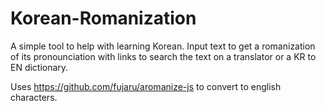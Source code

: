 # Korean-Romanization
A simple tool to help with learning Korean. Input text to get a romanization of its pronounciation with links to search the text on a translator or a KR to EN dictionary.

Uses https://github.com/fujaru/aromanize-js to convert to english characters.
